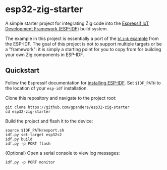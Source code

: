 # esp32-zig-starter

A simple starter project for integrating Zig code into the [Espressif IoT
Development Framework (ESP-IDF)](https://github.com/espressif/esp-idf) build
system.

The example in this project is essentially a port of the [`blink`
example][blink] from the ESP-IDF. The goal of
this project is not to support multiple targets or be a "framework": it is
simply a starting point for you to copy from for building your own Zig
components in ESP-IDF.

[blink]: https://github.com/espressif/esp-idf/tree/master/examples/get-started/blink

## Quickstart

Follow the Espressif documentation for [installing ESP-IDF][install]. Set
`$IDF_PATH` to the location of your `esp-idf` installation.

Clone this repository and navigate to the project root:

    git clone https://github.com/gpanders/esp32-zig-starter
    cd esp32-zig-starter

Build the project and flash it to the device:

    source $IDF_PATH/export.sh
    idf.py set-target esp32s2
    idf.py build
    idf.py -p PORT flash

(Optional) Open a serial console to view log messages:

    idf.py -p PORT monitor

[install]: https://docs.espressif.com/projects/esp-idf/en/stable/esp32c3/get-started/index.html#installation
